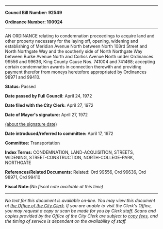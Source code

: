 

********

**Council Bill Number: 92549**
   
**Ordinance Number: 100924**
********

 AN ORDINANCE relating to condemnation proceedings to acquire land and other property necessary for the laying off, opening, widening and establishing of Meridian Avenue North between North 103rd Street and North Northgate Way and the southerly side of North Northgate Way between Burke Avenue North and Corliss Avenue North under Ordinances 99556 and 99636, King County Cause Nos. 741004 and 741468; accepting certain condemnation awards in connection therewith and providing payment therefor from moneys heretofore appropriated by Ordinances 98971 and 99410.

**Status:** Passed
   
**Date passed by Full Council:** April 24, 1972
   
**Date filed with the City Clerk:** April 27, 1972
   
**Date of Mayor's signature:** April 27, 1972
   
[(about the signature date)](/~public/approvaldate.htm)
   
   
   
**Date introduced/referred to committee:** April 17, 1972
   
**Committee:** Transportation
   
   
**Index Terms:** CONDEMNATION, LAND-ACQUISITION, STREETS, WIDENING, STREET-CONSTRUCTION, NORTH-COLLEGE-PARK, NORTHGATE

**References/Related Documents:** Related: Ord 99556, Ord 99636, Ord 98971, Ord 99410

**Fiscal Note:**_(No fiscal note available at this time)_
********

_No text for this document is available on-line. You may view this document at [the Office of the City Clerk](http://www.seattle.gov/leg/clerk/contactUs.htm). If you are unable to visit the Clerk's Office, you may request a copy or scan be made for you by Clerk staff. Scans and copies provided by the Office of the City Clerk are subject to [copy fees](http://clerk.seattle.gov/~public/clerkfees.htm), and the timing of service is dependent on the availability of staff._

